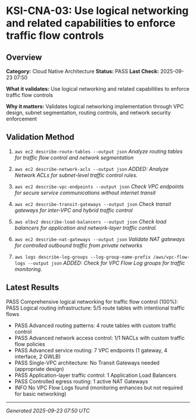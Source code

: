 # KSI-CNA-03: Use logical networking and related capabilities to enforce traffic flow controls

## Overview

**Category:** Cloud Native Architecture
**Status:** PASS
**Last Check:** 2025-09-23 07:50

**What it validates:** Use logical networking and related capabilities to enforce traffic flow controls

**Why it matters:** Validates logical networking implementation through VPC design, subnet segmentation, routing controls, and network security enforcement

## Validation Method

1. `aws ec2 describe-route-tables --output json`
   *Analyze routing tables for traffic flow control and network segmentation*

2. `aws ec2 describe-network-acls --output json`
   *ADDED: Analyze Network ACLs for subnet-level traffic control rules.*

3. `aws ec2 describe-vpc-endpoints --output json`
   *Check VPC endpoints for secure service communications without internet transit*

4. `aws ec2 describe-transit-gateways --output json`
   *Check transit gateways for inter-VPC and hybrid traffic control*

5. `aws elbv2 describe-load-balancers --output json`
   *Check load balancers for application and network-layer traffic control.*

6. `aws ec2 describe-nat-gateways --output json`
   *Validate NAT gateways for controlled outbound traffic from private networks*

7. `aws logs describe-log-groups --log-group-name-prefix /aws/vpc-flow-logs --output json`
   *ADDED: Check for VPC Flow Log groups for traffic monitoring.*

## Latest Results

PASS Comprehensive logical networking for traffic flow control (100%): PASS Logical routing infrastructure: 5/5 route tables with intentional traffic flows
- PASS Advanced routing patterns: 4 route tables with custom traffic control
- PASS Advanced network access control: 1/1 NACLs with custom traffic flow policies
- PASS Advanced service routing: 7 VPC endpoints (1 gateway, 4 interface, 2 GWLB)
- PASS Single-VPC architecture: No Transit Gateways needed (appropriate design)
- PASS Application-layer traffic control: 1 Application Load Balancers
- PASS Controlled egress routing: 1 active NAT Gateways
- INFO No VPC Flow Logs found (monitoring enhances but not required for basic networking)

---
*Generated 2025-09-23 07:50 UTC*